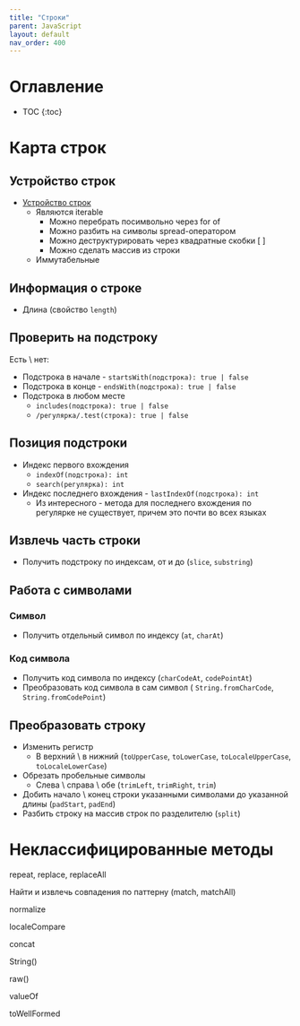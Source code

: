 ```yaml
---
title: "Строки"
parent: JavaScript
layout: default
nav_order: 400
---
```


# Оглавление

- TOC
{:toc}


# Карта строк

## Устройство строк

- [Устройство строк](устройство-строк)
  - Являются iterable
    - Можно перебрать посимвольно через for of
    - Можно разбить на символы spread-оператором
    - Можно деструктурировать через квадратные скобки [ ]
    - Можно сделать массив из строки
  - Иммутабельные



## Информация о строке

- Длина (свойство `length`)



## Проверить на подстроку

Есть \ нет:

- Подстрока в начале - `startsWith(подстрока): true | false`
- Подстрока в конце - `endsWith(подстрока): true | false`
- Подстрока в любом месте
  - `includes(подстрока): true | false`
  - `/регулярка/.test(строка): true | false`



## Позиция подстроки

- Индекс первого вхождения
  - `indexOf(подстрока): int`
  - `search(регулярка): int`
- Индекс последнего вхождения - `lastIndexOf(подстрока): int`
  - Из интересного - метода для последнего вхождения по регулярке не существует, причем это почти во всех языках



## Извлечь часть строки

- Получить подстроку по индексам, от и до (`slice`, `substring`)



## Работа с символами

### Символ

- Получить отдельный символ по индексу (`at`, `charAt`)

### Код символа

- Получить код символа по индексу (`charCodeAt`, `codePointAt`)
- Преобразовать код символа в сам символ ( `String.fromCharCode`, `String.fromCodePoint`)



## Преобразовать строку

- Изменить регистр
  - В верхний \ в нижний (`toUpperCase`, `toLowerCase`, `toLocaleUpperCase`, `toLocaleLowerCase`)
- Обрезать пробельные символы
  - Слева \ справа \ обе (`trimLeft`, `trimRight`, `trim`)
- Добить начало \ конец строки указанными символами до указанной длины (`padStart`, `padEnd`)
- Разбить строку на массив строк по разделителю (`split`)







# Неклассифицированные методы

repeat, replace, replaceAll

Найти и извлечь совпадения по паттерну (match, matchAll)

normalize

localeCompare

concat

String()

raw()

valueOf

toWellFormed